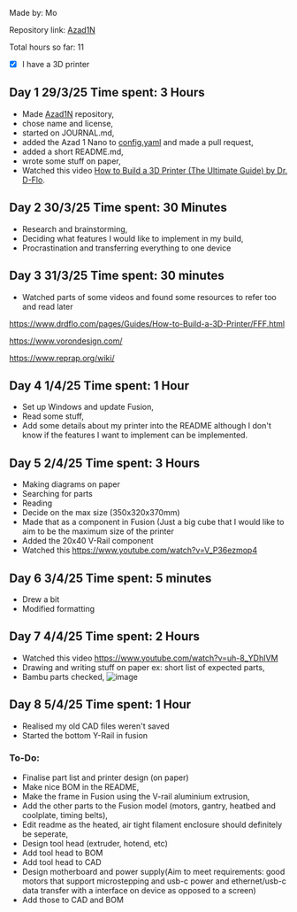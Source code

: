 Made by: Mo

Repository link: [Azad1N](https://github.com/mo8codes/Azad1N)

Total hours so far: 11

- [x] I have a 3D printer

## Day 1 29/3/25 Time spent: 3 Hours
- Made [Azad1N](https://github.com/mo8codes/Azad1N) repository,
- chose name and license,
- started on JOURNAL.md,
- added the Azad 1 Nano to [config.yaml](https://github.com/hackclub/infill/blob/main/doc_update_script/config.yaml) and made a pull request,
- added a short README.md,
- wrote some stuff on paper,
- Watched this video [How to Build a 3D Printer (The Ultimate Guide) by Dr. D-Flo](https://www.youtube.com/watch?v=qub5chyIQ0s).


## Day 2 30/3/25 Time spent: 30 Minutes
- Research and brainstorming,
- Deciding what features I would like to implement in my build,
- Procrastination and transferring everything to one device

## Day 3 31/3/25 Time spent: 30 minutes
- Watched parts of some videos and found some resources to refer too and read later

https://www.drdflo.com/pages/Guides/How-to-Build-a-3D-Printer/FFF.html

https://www.vorondesign.com/

https://www.reprap.org/wiki/

## Day 4 1/4/25 Time spent: 1 Hour
- Set up Windows and update Fusion,
- Read some stuff,
- Add some details about my printer into the README although I don't know if the features I want to implement can be implemented.

## Day 5 2/4/25 Time spent: 3 Hours
- Making diagrams on paper
- Searching for parts
- Reading
- Decide on the max size (350x320x370mm)
- Made that as a component in Fusion (Just a big cube that I would like to aim to be the maximum size of the printer
- Added the 20x40 V-Rail component
- Watched this https://www.youtube.com/watch?v=V_P36ezmop4

## Day 6 3/4/25 Time spent: 5 minutes
- Drew a bit
- Modified formatting

## Day 7 4/4/25 Time spent: 2 Hours
- Watched this video https://www.youtube.com/watch?v=uh-8_YDhIVM
- Drawing and writing stuff on paper ex: short list of expected parts,
- Bambu parts checked,
![image](https://github.com/user-attachments/assets/79b676af-b510-4397-862f-c9f469f2aa2f)

## Day 8 5/4/25 Time spent: 1 Hour
- Realised my old CAD files weren't saved
- Started the bottom Y-Rail in fusion

### To-Do:
- Finalise part list and printer design (on paper)
- Make nice BOM in the README,
- Make the frame in Fusion using the V-rail aluminium extrusion,
- Add the other parts to the Fusion model (motors, gantry, heatbed and coolplate, timing belts),
- Edit readme as the heated, air tight filament enclosure should definitely be seperate,
- Design tool head (extruder, hotend, etc)
- Add tool head to BOM
- Add tool head to CAD
- Design motherboard and power supply(Aim to meet requirements: good motors that support microstepping and usb-c power and ethernet/usb-c data transfer with a interface on device as opposed to a screen)
- Add those to CAD and BOM
